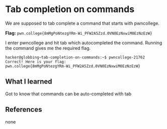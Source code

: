 # Tab completion on commands


We are supposed to tab complete a command that starts with pwncollege.



**Flag:** `pwn.college{8mMgPoNtezgYRm-Wi_PFW2A5Zzd.0VN0EzNxwiM0EzNzEzW}`

I enter pwncollege and hit tab which autocompleted the command. Running the command gives me the required flag.

```
hacker@globbing~tab-completion-on-commands:~$ pwncollege-21762
Correct! Here is your flag:
pwn.college{8mMgPoNtezgYRm-Wi_PFW2A5Zzd.0VN0EzNxwiM0EzNzEzW}
```

## What I learned

Got to know that commands can be auto-completed with tab

## References

none
